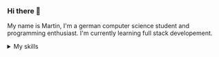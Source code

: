 ### Hi there 👋

My name is Martin, I'm a german computer science student and programming enthusiast.
I'm currently learning full stack developement.

<details>
   <summary>My skills</summary>
  
| Rank | Languages |
|-----:|-----------|
|     1| C#        |
|     2| Java      |
|     3| JavaScript|
|     4| HTML / CSS|
|     5| C         |
  
</details>
<!--
**professionalowo/professionalowo** is a ✨ _special_ ✨ repository because its `README.md` (this file) appears on your GitHub profile.

Here are some ideas to get you started:

- 🔭 I’m currently working on ...
- 🌱 I’m currently learning ...
- 👯 I’m looking to collaborate on ...
- 🤔 I’m looking for help with ...
- 💬 Ask me about ...
- 📫 How to reach me: ...
- 😄 Pronouns: ...
- ⚡ Fun fact: ...
-->

